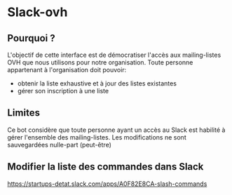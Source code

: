 # Slack-ovh

## Pourquoi ?

L'objectif de cette interface est de démocratiser l'accès aux mailing-listes OVH que nous utilisons pour notre organisation.
Toute personne appartenant à l'organisation doit pouvoir:
 - obtenir la liste exhaustive et à jour des listes existantes
 - gérer son inscription à une liste

## Limites

Ce bot considère que toute personne ayant un accès au Slack est habilité à gérer l'ensemble des mailing-listes.
Les modifications ne sont sauvegardées nulle-part (peut-être)

## Modifier la liste des commandes dans Slack

https://startups-detat.slack.com/apps/A0F82E8CA-slash-commands
